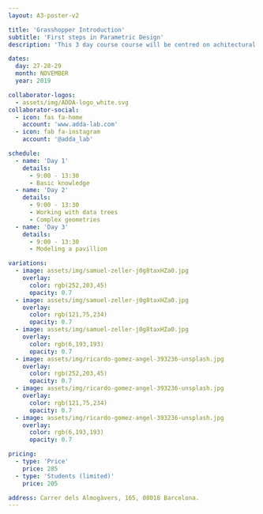 ```yaml
---
layout: A3-poster-v2

title: 'Grasshopper Introduction'
subtitle: 'First steps in Parametric Design'
description: 'This 3 day course course will be centred on achitectural design using parametric tools, specifically Rhino+Grasshopper. We will cover the basic use of the different components, and explain the main metodology...'

dates:
  day: 27-28-29
  month: NOVEMBER
  year: 2019

collaborator-logos:
  - assets/img/ADDA-logo_white.svg
collaborator-social:
  - icon: fas fa-home
    account: 'www.adda-lab.com'
  - icon: fab fa-instagram
    account: '@adda_lab'

schedule:
  - name: 'Day 1'
    details:
      - 9:00 - 13:30
      - Basic knowledge
  - name: 'Day 2'
    details:
      - 9:00 - 13:30
      - Working with data trees
      - Complex geometries
  - name: 'Day 3'
    details:
      - 9:00 - 13:30
      - Modeling a pavillion

variations:
  - image: assets/img/samuel-zeller-j0g8taxHZa0.jpg
    overlay:
      color: rgb(252,203,45)
      opacity: 0.7
  - image: assets/img/samuel-zeller-j0g8taxHZa0.jpg
    overlay:
      color: rgb(121,75,234)
      opacity: 0.7
  - image: assets/img/samuel-zeller-j0g8taxHZa0.jpg
    overlay:
      color: rgb(6,193,193)
      opacity: 0.7
  - image: assets/img/ricardo-gomez-angel-393236-unsplash.jpg
    overlay:
      color: rgb(252,203,45)
      opacity: 0.7
  - image: assets/img/ricardo-gomez-angel-393236-unsplash.jpg
    overlay:
      color: rgb(121,75,234)
      opacity: 0.7
  - image: assets/img/ricardo-gomez-angel-393236-unsplash.jpg
    overlay:
      color: rgb(6,193,193)
      opacity: 0.7

pricing:
  - type: 'Price'
    price: 285
  - type: 'Students (limited)'
    price: 205

address: Carrer dels Almogàvers, 165, 08018 Barcelona.
---
```

